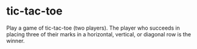 # tic-tac-toe
Play a game of tic-tac-toe (two players). The player who succeeds in placing three of their marks in a horizontal, vertical, or diagonal row is the winner.
